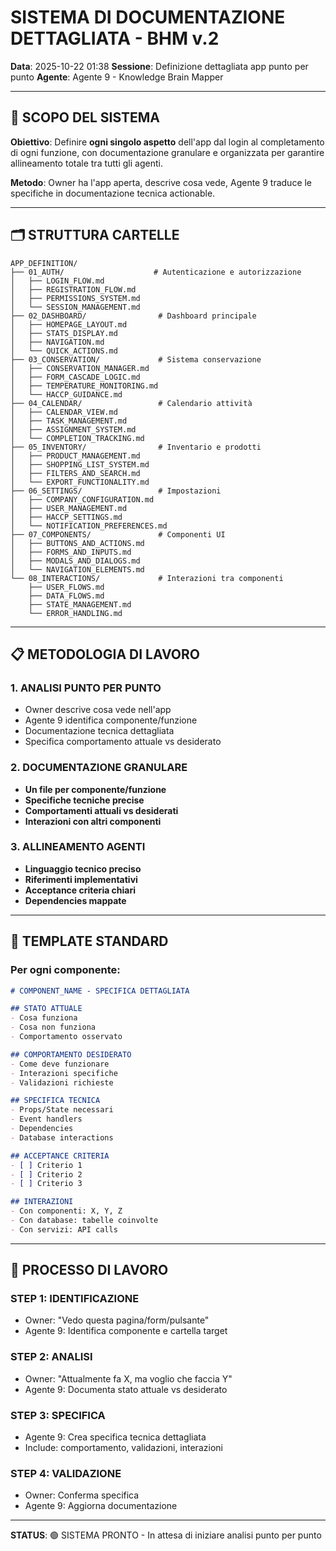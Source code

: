 # SISTEMA DI DOCUMENTAZIONE DETTAGLIATA - BHM v.2

**Data**: 2025-10-22 01:38
**Sessione**: Definizione dettagliata app punto per punto
**Agente**: Agente 9 - Knowledge Brain Mapper

---

## 🎯 SCOPO DEL SISTEMA

**Obiettivo**: Definire **ogni singolo aspetto** dell'app dal login al completamento di ogni funzione, con documentazione granulare e organizzata per garantire allineamento totale tra tutti gli agenti.

**Metodo**: Owner ha l'app aperta, descrive cosa vede, Agente 9 traduce le specifiche in documentazione tecnica actionable.

---

## 🗂️ STRUTTURA CARTELLE

```
APP_DEFINITION/
├── 01_AUTH/                    # Autenticazione e autorizzazione
│   ├── LOGIN_FLOW.md
│   ├── REGISTRATION_FLOW.md
│   ├── PERMISSIONS_SYSTEM.md
│   └── SESSION_MANAGEMENT.md
├── 02_DASHBOARD/                # Dashboard principale
│   ├── HOMEPAGE_LAYOUT.md
│   ├── STATS_DISPLAY.md
│   ├── NAVIGATION.md
│   └── QUICK_ACTIONS.md
├── 03_CONSERVATION/             # Sistema conservazione
│   ├── CONSERVATION_MANAGER.md
│   ├── FORM_CASCADE_LOGIC.md
│   ├── TEMPERATURE_MONITORING.md
│   └── HACCP_GUIDANCE.md
├── 04_CALENDAR/                 # Calendario attività
│   ├── CALENDAR_VIEW.md
│   ├── TASK_MANAGEMENT.md
│   ├── ASSIGNMENT_SYSTEM.md
│   └── COMPLETION_TRACKING.md
├── 05_INVENTORY/                # Inventario e prodotti
│   ├── PRODUCT_MANAGEMENT.md
│   ├── SHOPPING_LIST_SYSTEM.md
│   ├── FILTERS_AND_SEARCH.md
│   └── EXPORT_FUNCTIONALITY.md
├── 06_SETTINGS/                 # Impostazioni
│   ├── COMPANY_CONFIGURATION.md
│   ├── USER_MANAGEMENT.md
│   ├── HACCP_SETTINGS.md
│   └── NOTIFICATION_PREFERENCES.md
├── 07_COMPONENTS/               # Componenti UI
│   ├── BUTTONS_AND_ACTIONS.md
│   ├── FORMS_AND_INPUTS.md
│   ├── MODALS_AND_DIALOGS.md
│   └── NAVIGATION_ELEMENTS.md
└── 08_INTERACTIONS/             # Interazioni tra componenti
    ├── USER_FLOWS.md
    ├── DATA_FLOWS.md
    ├── STATE_MANAGEMENT.md
    └── ERROR_HANDLING.md
```

---

## 📋 METODOLOGIA DI LAVORO

### **1. ANALISI PUNTO PER PUNTO**
- Owner descrive cosa vede nell'app
- Agente 9 identifica componente/funzione
- Documentazione tecnica dettagliata
- Specifica comportamento attuale vs desiderato

### **2. DOCUMENTAZIONE GRANULARE**
- **Un file per componente/funzione**
- **Specifiche tecniche precise**
- **Comportamenti attuali vs desiderati**
- **Interazioni con altri componenti**

### **3. ALLINEAMENTO AGENTI**
- **Linguaggio tecnico preciso**
- **Riferimenti implementativi**
- **Acceptance criteria chiari**
- **Dependencies mappate**

---

## 🎯 TEMPLATE STANDARD

### **Per ogni componente:**
```markdown
# COMPONENT_NAME - SPECIFICA DETTAGLIATA

## STATO ATTUALE
- Cosa funziona
- Cosa non funziona
- Comportamento osservato

## COMPORTAMENTO DESIDERATO
- Come deve funzionare
- Interazioni specifiche
- Validazioni richieste

## SPECIFICA TECNICA
- Props/State necessari
- Event handlers
- Dependencies
- Database interactions

## ACCEPTANCE CRITERIA
- [ ] Criterio 1
- [ ] Criterio 2
- [ ] Criterio 3

## INTERAZIONI
- Con componenti: X, Y, Z
- Con database: tabelle coinvolte
- Con servizi: API calls
```

---

## 🚀 PROCESSO DI LAVORO

### **STEP 1: IDENTIFICAZIONE**
- Owner: "Vedo questa pagina/form/pulsante"
- Agente 9: Identifica componente e cartella target

### **STEP 2: ANALISI**
- Owner: "Attualmente fa X, ma voglio che faccia Y"
- Agente 9: Documenta stato attuale vs desiderato

### **STEP 3: SPECIFICA**
- Agente 9: Crea specifica tecnica dettagliata
- Include: comportamento, validazioni, interazioni

### **STEP 4: VALIDAZIONE**
- Owner: Conferma specifica
- Agente 9: Aggiorna documentazione

---

**STATUS**: 🟢 SISTEMA PRONTO - In attesa di iniziare analisi punto per punto



